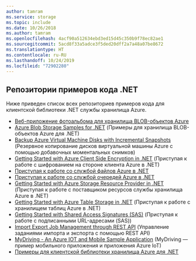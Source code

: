 ```yaml
---
author: tamram
ms.service: storage
ms.topic: include
ms.date: 10/26/2018
ms.author: tamram
ms.openlocfilehash: 4acf90a512634ebd3ed15d45c350b9f78ec82ae1
ms.sourcegitcommit: 5acd8f33a5adce3f5ded20dff2a7a48a07be8672
ms.translationtype: HT
ms.contentlocale: ru-RU
ms.lasthandoff: 10/24/2019
ms.locfileid: "72902280"
---
```

## <a name="net-sample-code-repositories"></a>Репозитории примеров кода .NET

Ниже приведен список всех репозиториев примеров кода для клиентской библиотеки .NET службы хранилища Azure.

* [Веб-приложение фотоальбома для хранилища BLOB-объектов Azure](https://azure.microsoft.com/resources/samples/storage-blobs-dotnet-webapp/)
* [Azure Blob Storage Samples for .NET](https://azure.microsoft.com/resources/samples/storage-blob-dotnet-getting-started/) (Примеры для хранилища BLOB-объектов Azure для .NET)
* [Backup Azure Virtual Machine Disks with Incremental Snapshots](https://github.com/Azure-Samples/storage-blob-dotnet-back-up-with-incremental-snapshots) (Резервное копирование дисков виртуальной машины Azure с помощью добавочных моментальных снимков)
* [Getting Started with Azure Client Side Encryption in .NET](https://github.com/Azure-Samples/storage-dotnet-client-side-encryption) (Приступая к работе с шифрованием на стороне клиента Azure в .NET)
* [Приступая к работе со службой файлов Azure в .NET](https://azure.microsoft.com/resources/samples/storage-file-dotnet-getting-started/)
* [Приступая к работе со службой очередей Azure в .NET](https://azure.microsoft.com/resources/samples/storage-queue-dotnet-getting-started/)
* [Getting Started with Azure Storage Resource Provider in .NET](https://azure.microsoft.com/resources/samples/storage-dotnet-resource-provider-getting-started/) (Приступая к работе с поставщиком ресурсов службы хранилища Azure в .NET)
* [Getting Started with Azure Table Storage in .NET](https://github.com/Azure-Samples/storage-table-dotnet-getting-started) (Приступая к работе с хранилищем таблиц Azure в .NET)
* [Getting Started with Shared Access Signatures (SAS)](https://azure.microsoft.com/resources/samples/storage-dotnet-sas-getting-started/) (Приступая к работе с подписанными URL-адресами (SAS))
* [Import Export Job Management through REST API](https://github.com/Azure-Samples/storage-dotnet-import-export-job-management/) (Управление заданиями импорта и экспорта с помощью REST API)
* [MyDriving - An Azure IOT and Mobile Sample Application](https://github.com/Azure-Samples/mydriving/) (MyDriving — пример мобильного приложения и приложения Azure IoT)
* [Примеры для клиентской библиотеки хранилища Azure для .NET](https://github.com/Azure/azure-storage-net/tree/master/Samples/GettingStarted)